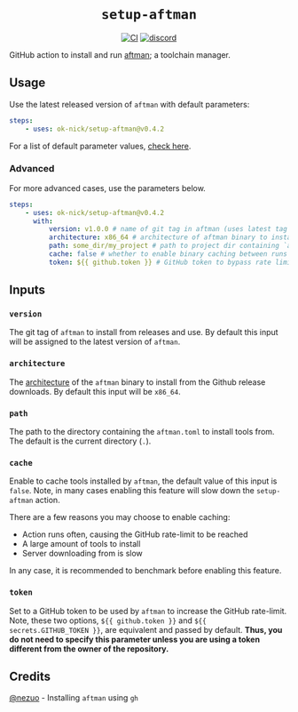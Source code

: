 <div align="center">
  <h1><code>setup-aftman</code></h1>
  <p>
    <a href="https://github.com/ok-nick/setup-aftman/actions?query=workflow%3ACI"><img src="https://github.com/ok-nick/setup-aftman/workflows/CI/badge.svg" alt="CI" /></a>
    <a href="https://discord.gg/w9Bc6xH7uC"><img src="https://img.shields.io/discord/834969350061424660?label=discord" alt="discord" /></a>
  </p>
</div>

GitHub action to install and run [aftman](https://github.com/LPGhatguy/aftman); a toolchain manager.

## Usage

Use the latest released version of `aftman` with default parameters:

```yaml
steps:
    - uses: ok-nick/setup-aftman@v0.4.2
```

For a list of default parameter values, [check here](https://github.com/ok-nick/setup-aftman/blob/main/action.yml#L5-L20).

### Advanced

For more advanced cases, use the parameters below.

```yaml
steps:
    - uses: ok-nick/setup-aftman@v0.4.2
      with:
          version: v1.0.0 # name of git tag in aftman (uses latest tag by default)
          architecture: x86_64 # architecture of aftman binary to install ("x86_64" by default)
          path: some_dir/my_project # path to project dir containing `aftman.toml` ("." (current dir) by default)
          cache: false # whether to enable binary caching between runs (false by default)
          token: ${{ github.token }} # GitHub token to bypass rate limit (${{ github.token }} set by default)
```

## Inputs

### `version`

The git tag of `aftman` to install from releases and use. By default this input will be assigned to the latest version of `aftman`.

### `architecture`

The [architecture](https://doc.rust-lang.org/rustc/platform-support.html#tier-1-with-host-tools) of the `aftman` binary to install from the Github release downloads. By default this input will be `x86_64`.

### `path`

The path to the directory containing the `aftman.toml` to install tools from. The default is the current directory (`.`).

### `cache`

Enable to cache tools installed by `aftman`, the default value of this input is `false`. Note, in many cases enabling this feature will slow down the `setup-aftman` action.

There are a few reasons you may choose to enable caching:

-   Action runs often, causing the GitHub rate-limit to be reached
-   A large amount of tools to install
-   Server downloading from is slow

In any case, it is recommended to benchmark before enabling this feature.

### `token`

Set to a GitHub token to be used by `aftman` to increase the GitHub rate-limit. Note, these two options, `${{ github.token }}` and `${{ secrets.GITHUB_TOKEN }}`, are equivalent and passed by default. **Thus, you do not need to specify this parameter unless you are using a token different from the owner of the repository.**

## Credits

[@nezuo](https://github.com/nezuo) - Installing `aftman` using `gh`
